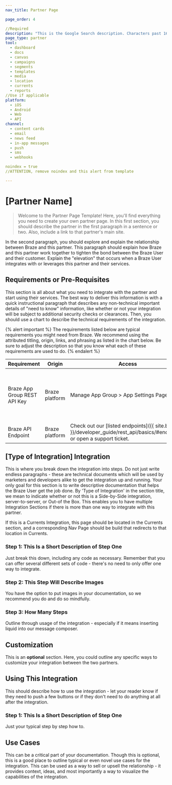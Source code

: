```yaml
---
nav_title: Partner Page

page_order: 4

//Required
description: "This is the Google Search description. Characters past 160 get truncated, keep it brief." 
page_type: partner
tool:
  - dashboard
  - docs
  - canvas
  - campaigns
  - segments
  - templates
  - media
  - location 
  - currents
  - reports
//Use if applicable
platform: 
  - iOS
  - Android
  - Web
  - API
channel: 
  - content cards
  - email
  - news feed
  - in-app messages
  - push
  - sms
  - webhooks

noindex = true 
//ATTENTION, remove noindex and this alert from template

---
```


# [Partner Name]

> Welcome to the Partner Page  Template! Here, you'll find everything you need to create your own partner page. In this first section, you should describe the partner in the first paragraph in a sentence or two. Also, include a link to that partner's main site.

In the second paragraph, you should explore and explain the relationship between Braze and this partner. This paragraph should explain how Braze and this partner work together to tighten the bond between the Braze User and their customer. Explain the "elevation" that occurs when a Braze User integrates with or leverages this partner and their services.

## Requirements or Pre-Requisites

This section is all about what you need to integrate with the partner and start using their services. The best way to deliver this information is with a quick instructional paragraph that describes any non-technical important details of "need to know" information, like whether or not your integration will be subject to additional security checks or clearances. Then, you should use a chart to describe the technical requirements of the integration.

{% alert important %}
The requirements listed below are typical requirements you might need from Braze. We recommend using the attributed titling, origin, links, and phrasing as listed in the chart below. Be sure to adjust the description so that you know what each of these requirements are used to do.
{% endalert %}

| Requirement | Origin | Access | Description |
|---|---|---|---|
|Braze App Group REST API Key | Braze platform | Manage App Group > App Settings Page | This description should tell you what to do with the App Group REST API Key. |
|Braze API Endpoint | Braze platform | Check out our [listed endpoints]({{ site.baseurl }}/developer_guide/rest_api/basics/#endpoints) or open a support ticket. | Description pending. |

## [Type of Integration] Integration

This is where you break down the integration into steps. Do not just write endless paragraphs - these are technical documents which will be used by marketers and developers alike to get the integration up and running. Your only goal for this section is to write descriptive documentation that helps the Braze User get the job done. By 'Type of Integration' in the section title, we mean to indicate whether or not this is a Side-by-Side integration, server-to-server, or Out-of the Box. This enables you to have multiple Integration Sections if there is more than one way to integrate with this partner.

If this is a Currents Integration, this page should be located in the Currents section, and a corresponding Nav Page should be build that redirects to that location in Currents.

### Step 1: This Is a Short Description of Step One

Just break this down, including any code as necessary. Remember that you can offer several different sets of code - there's no need to only offer one way to integrate.

### Step 2: This Step Will Describe Images

You have the option to put images in your documentation, so we recommend you do and do so mindfully.

### Step 3: How Many Steps

Outline through usage of the integration - especially if it means inserting liquid into our message composer.

## Customization

This is an __optional__ section. Here, you could outline any specific ways to customize your integration between the two partners.

## Using This Integration

This should describe how to use the integration - let your reader know if they need to push a few buttons or if they don't need to do anything at all after the integration.

### Step 1: This Is a Short Description of Step One

Just your typical step by step how to.

## Use Cases

This can be a critical part of your documentation. Though this is optional, this is a good place to outline typical or even novel use cases for the integration. This can be used as a way to sell or upsell the relationship - it provides context, ideas, and most importantly a way to visualize the capabilities of the integration.
